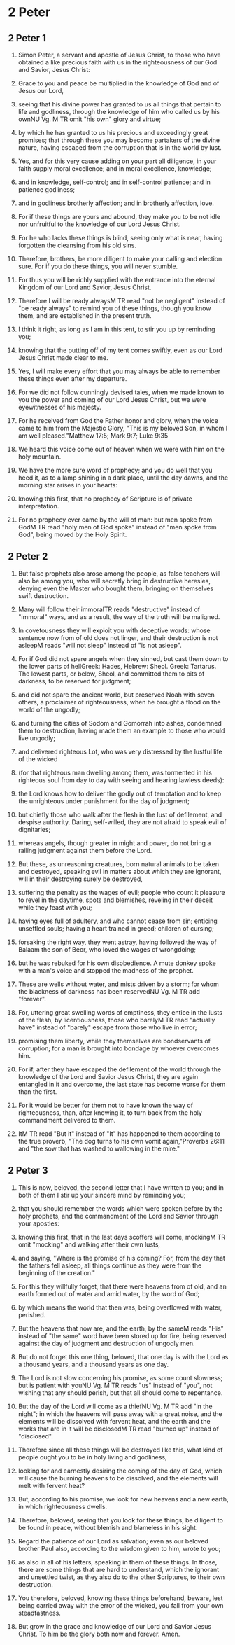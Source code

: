 # 2 Peter

## 2 Peter 1

1. Simon Peter, a servant and apostle of Jesus Christ, to those who have obtained a like precious faith with us in the righteousness of our God and Savior, Jesus Christ:

2. Grace to you and peace be multiplied in the knowledge of God and of Jesus our Lord,

3. seeing that his divine power has granted to us all things that pertain to life and godliness, through the knowledge of him who called us by his ownNU Vg. M TR omit "his own" glory and virtue;

4. by which he has granted to us his precious and exceedingly great promises; that through these you may become partakers of the divine nature, having escaped from the corruption that is in the world by lust.

5. Yes, and for this very cause adding on your part all diligence, in your faith supply moral excellence; and in moral excellence, knowledge;

6. and in knowledge, self-control; and in self-control patience; and in patience godliness;

7. and in godliness brotherly affection; and in brotherly affection, love.

8. For if these things are yours and abound, they make you to be not idle nor unfruitful to the knowledge of our Lord Jesus Christ.

9. For he who lacks these things is blind, seeing only what is near, having forgotten the cleansing from his old sins.

10. Therefore, brothers, be more diligent to make your calling and election sure. For if you do these things, you will never stumble.

11. For thus you will be richly supplied with the entrance into the eternal Kingdom of our Lord and Savior, Jesus Christ. 

12. Therefore I will be ready alwaysM TR read "not be negligent" instead of "be ready always" to remind you of these things, though you know them, and are established in the present truth.

13. I think it right, as long as I am in this tent, to stir you up by reminding you;

14. knowing that the putting off of my tent comes swiftly, even as our Lord Jesus Christ made clear to me.

15. Yes, I will make every effort that you may always be able to remember these things even after my departure.

16. For we did not follow cunningly devised tales, when we made known to you the power and coming of our Lord Jesus Christ, but we were eyewitnesses of his majesty.

17. For he received from God the Father honor and glory, when the voice came to him from the Majestic Glory, "This is my beloved Son, in whom I am well pleased."Matthew 17:5; Mark 9:7; Luke 9:35

18. We heard this voice come out of heaven when we were with him on the holy mountain. 

19. We have the more sure word of prophecy; and you do well that you heed it, as to a lamp shining in a dark place, until the day dawns, and the morning star arises in your hearts:

20. knowing this first, that no prophecy of Scripture is of private interpretation.

21. For no prophecy ever came by the will of man: but men spoke from GodM TR read "holy men of God spoke" instead of "men spoke from God", being moved by the Holy Spirit.  

## 2 Peter 2

1. But false prophets also arose among the people, as false teachers will also be among you, who will secretly bring in destructive heresies, denying even the Master who bought them, bringing on themselves swift destruction.

2. Many will follow their immoralTR reads "destructive" instead of "immoral" ways, and as a result, the way of the truth will be maligned.

3. In covetousness they will exploit you with deceptive words: whose sentence now from of old does not linger, and their destruction is not asleepM reads "will not sleep" instead of "is not asleep".

4. For if God did not spare angels when they sinned, but cast them down to the lower parts of hellGreek: Hades, Hebrew: Sheol. Greek: Tartarus. The lowest parts, or below, Sheol, and committed them to pits of darkness, to be reserved for judgment;

5. and did not spare the ancient world, but preserved Noah with seven others, a proclaimer of righteousness, when he brought a flood on the world of the ungodly;

6. and turning the cities of Sodom and Gomorrah into ashes, condemned them to destruction, having made them an example to those who would live ungodly;

7. and delivered righteous Lot, who was very distressed by the lustful life of the wicked

8. (for that righteous man dwelling among them, was tormented in his righteous soul from day to day with seeing and hearing lawless deeds):

9. the Lord knows how to deliver the godly out of temptation and to keep the unrighteous under punishment for the day of judgment;

10. but chiefly those who walk after the flesh in the lust of defilement, and despise authority. Daring, self-willed, they are not afraid to speak evil of dignitaries;

11. whereas angels, though greater in might and power, do not bring a railing judgment against them before the Lord.

12. But these, as unreasoning creatures, born natural animals to be taken and destroyed, speaking evil in matters about which they are ignorant, will in their destroying surely be destroyed,

13. suffering the penalty as the wages of evil; people who count it pleasure to revel in the daytime, spots and blemishes, reveling in their deceit while they feast with you;

14. having eyes full of adultery, and who cannot cease from sin; enticing unsettled souls; having a heart trained in greed; children of cursing;

15. forsaking the right way, they went astray, having followed the way of Balaam the son of Beor, who loved the wages of wrongdoing;

16. but he was rebuked for his own disobedience. A mute donkey spoke with a man's voice and stopped the madness of the prophet.

17. These are wells without water, and mists driven by a storm; for whom the blackness of darkness has been reservedNU Vg. M TR add "forever".

18. For, uttering great swelling words of emptiness, they entice in the lusts of the flesh, by licentiousness, those who barelyM TR read "actually have" instead of "barely" escape from those who live in error;

19. promising them liberty, while they themselves are bondservants of corruption; for a man is brought into bondage by whoever overcomes him. 

20. For if, after they have escaped the defilement of the world through the knowledge of the Lord and Savior Jesus Christ, they are again entangled in it and overcome, the last state has become worse for them than the first.

21. For it would be better for them not to have known the way of righteousness, than, after knowing it, to turn back from the holy commandment delivered to them.

22. ItM TR read "But it" instead of "It" has happened to them according to the true proverb, "The dog turns to his own vomit again,"Proverbs 26:11 and "the sow that has washed to wallowing in the mire."  

## 2 Peter 3

1. This is now, beloved, the second letter that I have written to you; and in both of them I stir up your sincere mind by reminding you;

2. that you should remember the words which were spoken before by the holy prophets, and the commandment of the Lord and Savior through your apostles:

3. knowing this first, that in the last days scoffers will come, mockingM TR omit "mocking" and walking after their own lusts,

4. and saying, "Where is the promise of his coming? For, from the day that the fathers fell asleep, all things continue as they were from the beginning of the creation."

5. For this they willfully forget, that there were heavens from of old, and an earth formed out of water and amid water, by the word of God;

6. by which means the world that then was, being overflowed with water, perished.

7. But the heavens that now are, and the earth, by the sameM reads "His" instead of "the same" word have been stored up for fire, being reserved against the day of judgment and destruction of ungodly men.

8. But do not forget this one thing, beloved, that one day is with the Lord as a thousand years, and a thousand years as one day.

9. The Lord is not slow concerning his promise, as some count slowness; but is patient with youNU Vg. M TR reads "us" instead of "you", not wishing that any should perish, but that all should come to repentance.

10. But the day of the Lord will come as a thiefNU Vg. M TR add "in the night"; in which the heavens will pass away with a great noise, and the elements will be dissolved with fervent heat, and the earth and the works that are in it will be disclosedM TR read "burned up" instead of "disclosed".

11. Therefore since all these things will be destroyed like this, what kind of people ought you to be in holy living and godliness,

12. looking for and earnestly desiring the coming of the day of God, which will cause the burning heavens to be dissolved, and the elements will melt with fervent heat?

13. But, according to his promise, we look for new heavens and a new earth, in which righteousness dwells. 

14. Therefore, beloved, seeing that you look for these things, be diligent to be found in peace, without blemish and blameless in his sight.

15. Regard the patience of our Lord as salvation; even as our beloved brother Paul also, according to the wisdom given to him, wrote to you;

16. as also in all of his letters, speaking in them of these things. In those, there are some things that are hard to understand, which the ignorant and unsettled twist, as they also do to the other Scriptures, to their own destruction.

17. You therefore, beloved, knowing these things beforehand, beware, lest being carried away with the error of the wicked, you fall from your own steadfastness.

18. But grow in the grace and knowledge of our Lord and Savior Jesus Christ. To him be the glory both now and forever. Amen.   